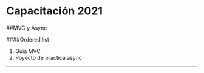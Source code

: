 # Capacitación 2021
##MVC y Async


####Ordered list
                
1. Guia MVC
2. Poyecto de practica async
                
----
